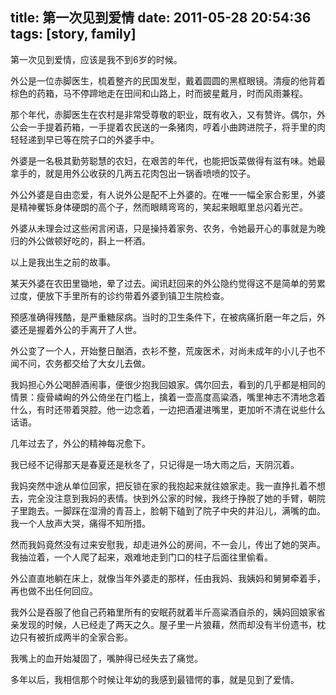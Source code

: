 title: 第一次见到爱情
date: 2011-05-28 20:54:36
tags: [story, family]
---
第一次见到爱情，应该是我不到6岁的时候。

外公是一位赤脚医生，梳着整齐的民国发型，戴着圆圆的黑框眼镜。清瘦的他背着棕色的药箱，马不停蹄地走在田间和山路上，时而披星戴月，时而风雨兼程。

那个年代，赤脚医生在农村是非常受尊敬的职业，既有收入，又有赞许。偶尔，外公会一手提着药箱，一手提着农民送的一条猪肉，哼着小曲跨进院子，将手里的肉轻轻递到早已等在院子口的外婆手中。

外婆是一名极其勤劳聪慧的农妇，在艰苦的年代，也能把饭菜做得有滋有味。她最拿手的，就是用外公收获的几两五花肉包出一锅香喷喷的饺子。

外公外婆是自由恋爱，有人说外公是配不上外婆的。在唯一一幅全家合影里，外婆是精神矍铄身体硬朗的高个子，然而眼睛弯弯的，笑起来眼眶里总闪着光芒。

外婆从未理会过这些闲言闲语，只是操持着家务、农务，令她最开心的事就是为晚归的外公做顿好吃的，斟上一杯酒。

以上是我出生之前的故事。

某天外婆在农田里锄地，晕了过去。闻讯赶回来的外公隐约觉得这不是简单的劳累过度，便放下手里所有的诊约带着外婆到镇卫生院检查。

预感准确得残酷，是严重糖尿病。当时的卫生条件下，在被病痛折磨一年之后，外婆还是握着外公的手离开了人世。

外公变了一个人，开始整日酗酒，衣衫不整，荒废医术，对尚未成年的小儿子也不闻不问，农务都交给了大女儿去做。

我妈担心外公喝醉酒闹事，便很少抱我回娘家。偶尔回去，看到的几乎都是相同的情景：瘦骨嶙峋的外公倚坐在门槛上，擒着一壶高度高粱酒，嘴里神志不清地念着什么，有时还带着哭腔。他一边念着，一边把酒灌进嘴里，更加听不清在说些什么话语。

几年过去了，外公的精神每况愈下。

我已经不记得那天是春夏还是秋冬了，只记得是一场大雨之后，天阴沉着。

我妈突然中途从单位回家，把反锁在家的我抱起来就往娘家走。我一直挣扎着不想去，完全没注意到我妈的表情。快到外公家的时候，我终于挣脱了她的手臂，朝院子里跑去。一脚踩在湿滑的青苔上，脸朝下磕到了院子中央的井沿儿，满嘴的血。我一个人放声大哭，痛得不知所措。

然而我妈竟然没有过来安慰我，却走进外公的房间，不一会儿，传出了她的哭声。我抽泣着，一个人爬了起来，艰难地走到门口的柱子后面往里偷看。

外公直直地躺在床上，就像当年外婆走的那样，任由我妈、我姨妈和舅舅牵着手，再也做不出任何回应。

我外公是吞服了他自己药箱里所有的安眠药就着半斤高粱酒自杀的，姨妈回娘家省亲发现的时候，人已经走了两天之久。屋子里一片狼藉，然而却没有半份遗书，枕边只有被折成两半的全家合影。

我嘴上的血开始凝固了，嘴肿得已经失去了痛觉。

多年以后，我相信那个时候让年幼的我感到最错愕的事，就是见到了爱情。